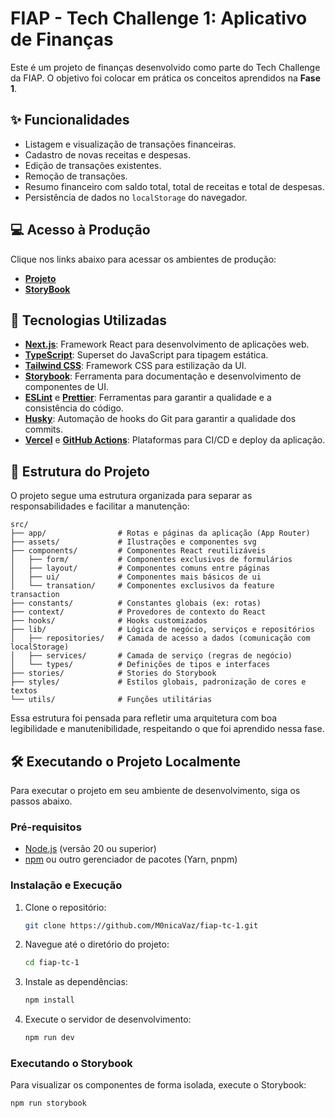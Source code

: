# FIAP - Tech Challenge 1: Aplicativo de Finanças

Este é um projeto de finanças desenvolvido como parte do Tech Challenge da FIAP. O objetivo foi colocar em prática os conceitos aprendidos na **Fase 1**.

## ✨ Funcionalidades

- Listagem e visualização de transações financeiras.
- Cadastro de novas receitas e despesas.
- Edição de transações existentes.
- Remoção de transações.
- Resumo financeiro com saldo total, total de receitas e total de despesas.
- Persistência de dados no `localStorage` do navegador.

## 💻 Acesso à Produção

Clique nos links abaixo para acessar os ambientes de produção:

- **[Projeto](https://fiap-tc-1.vercel.app/)**
- **[StoryBook](https://fiap-tc-1-storybook.vercel.app/)**

## 🚀 Tecnologias Utilizadas

- **[Next.js](https://nextjs.org/)**: Framework React para desenvolvimento de aplicações web.
- **[TypeScript](https://www.typescriptlang.org/)**: Superset do JavaScript para tipagem estática.
- **[Tailwind CSS](https://tailwindcss.com/)**: Framework CSS para estilização da UI.
- **[Storybook](https://storybook.js.org/)**: Ferramenta para documentação e desenvolvimento de componentes de UI.
- **[ESLint](https://eslint.org/)** e **[Prettier](https://prettier.io/)**: Ferramentas para garantir a qualidade e a consistência do código.
- **[Husky](https://typicode.github.io/husky/)**: Automação de hooks do Git para garantir a qualidade dos commits.
- **[Vercel](https://vercel.com/)** e **[GitHub Actions](https://github.com/features/actions)**: Plataformas para CI/CD e deploy da aplicação.

## 📂 Estrutura do Projeto

O projeto segue uma estrutura organizada para separar as responsabilidades e facilitar a manutenção:

```
src/
├── app/                # Rotas e páginas da aplicação (App Router)
├── assets/             # Ilustrações e componentes svg
├── components/         # Componentes React reutilizáveis
│   ├── form/           # Componentes exclusivos de formulários
│   ├── layout/         # Componentes comuns entre páginas
│   ├── ui/             # Componentes mais básicos de ui
│   └── transation/     # Componentes exclusivos da feature transaction
├── constants/          # Constantes globais (ex: rotas)
├── context/            # Provedores de contexto do React
├── hooks/              # Hooks customizados
├── lib/                # Lógica de negócio, serviços e repositórios
│   ├── repositories/   # Camada de acesso a dados (comunicação com localStorage)
│   ├── services/       # Camada de serviço (regras de negócio)
│   └── types/          # Definições de tipos e interfaces
├── stories/            # Stories do Storybook
├── styles/             # Estilos globais, padronização de cores e textos
└── utils/              # Funções utilitárias
```

Essa estrutura foi pensada para refletir uma arquitetura com boa legibilidade e manutenibilidade, respeitando o que foi aprendido nessa fase.

## 🛠️ Executando o Projeto Localmente

Para executar o projeto em seu ambiente de desenvolvimento, siga os passos abaixo.

### Pré-requisitos

- [Node.js](https://nodejs.org/en/) (versão 20 ou superior)
- [npm](https://www.npmjs.com/) ou outro gerenciador de pacotes (Yarn, pnpm)

### Instalação e Execução

1.  Clone o repositório:
    ```bash
    git clone https://github.com/M0nicaVaz/fiap-tc-1.git
    ```
2.  Navegue até o diretório do projeto:
    ```bash
    cd fiap-tc-1
    ```
3.  Instale as dependências:
    ```bash
    npm install
    ```
4.  Execute o servidor de desenvolvimento:
    ```bash
    npm run dev
    ```

### Executando o Storybook

Para visualizar os componentes de forma isolada, execute o Storybook:

```bash
npm run storybook
```
